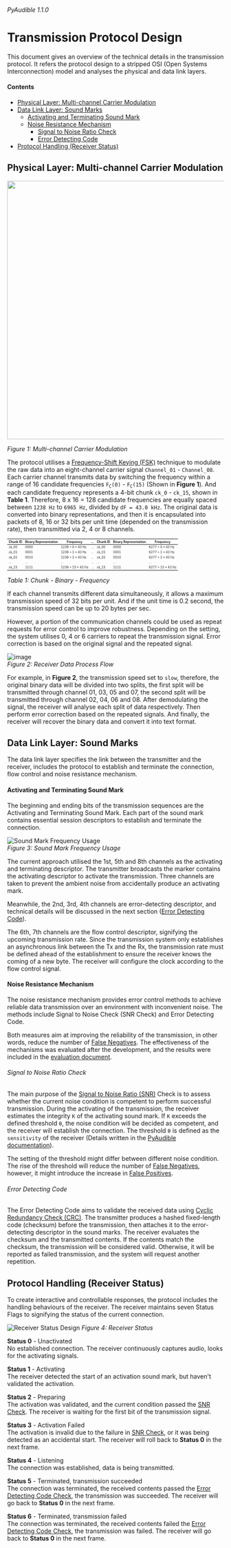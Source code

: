 ###### PyAudible 1.1.0
# Transmission Protocol Design
This document gives an overview of the technical details in the transmission protocol. It refers the protocol design to a stripped OSI (Open Systems Interconnection) model and analyses the physical and data link layers.  

#### Contents
 * [Physical Layer: Multi-channel Carrier Modulation](#physical-layer-multi-channel-carrier-modulation)
 * [Data Link Layer: Sound Marks](#data-link-layer-sound-marks)
   * [Activating and Terminating Sound Mark](#activating-and-terminating-sound-mark)
   * [Noise Resistance Mechanism](#noise-resistance-mechanism)
     * [Signal to Noise Ratio Check](#signal-to-noise-ratio-check)
     * [Error Detecting Code](#error-detecting-code)
 * [Protocol Handling (Receiver Status)](#protocol-handling-receiver-status)  


## Physical Layer: Multi-channel Carrier Modulation

<img src="Graphics/multi-channel_carrier.png" width="600">  

*Figure 1: Multi-channel Carrier Modulation*  

The protocol utilises a [Frequency-Shift Keying (FSK)](https://en.wikipedia.org/wiki/Frequency-shift_keying) technique to modulate the raw data into an eight-channel carrier signal `Channel_01` - `Channel_08`. Each carrier channel transmits data by switching the frequency within a range of 16 candidate frequencies <code>F<sub>C</sub>(0)</code> - <code>F<sub>C</sub>(15)</code> (Shown in **Figure 1**). And each candidate frequency represents a 4-bit chunk `ck_0` - `ck_15`, shown in **Table 1**. Therefore, 8 x 16 = 128 candidate frequencies are equally spaced between `1238 Hz` to `6965 Hz`, divided by `dF = 43.0 kHz`. The original data is converted into binary representations, and then it is encapsulated into packets of 8, 16 or 32 bits per unit time (depended on the transmission rate), then transmitted via 2, 4 or 8 channels.
<table style="font-size:7px">
    <thead>
        <tr>
            <th>Chunk ID</th>
            <th>Binary Representation</th>
            <th>Frequency</th>
            <th>...</th>
            <th>Chunk ID</th>
            <th>Binary Representation</th>
            <th>Frequency</th>
        </tr>
    </thead>
    <tbody>
        <tr>
            <td>ck_00</td>
            <td>0000</td>
            <td>1238 + 0 * 43 Hz</td>
            <td>...</td>
            <td>ck_00</td>
            <td>0000</td>
            <td>6277 + 0 * 43 Hz</td>
        </tr>
        <tr>
            <td>ck_01</td>
            <td>0001</td>
            <td>1238 + 1 * 43 Hz</td>
            <td>...</td>
            <td>ck_01</td>
            <td>0001</td>
            <td>6277 + 1 * 43 Hz</td>
        </tr>
        <tr>
            <td>ck_02</td>
            <td>0010</td>
            <td>1238 + 2 * 43 Hz</td>
            <td>...</td>
            <td>ck_02</td>
            <td>0010</td>
            <td>6277 + 2 * 43 Hz</td>
        </tr>
        <tr>
            <td>...</td>
            <td>...</td>
            <td>...</td>
            <td>...</td>
            <td>...</td>
            <td>...</td>
            <td>...</td>
        </tr>
        <tr>
            <td>ck_15</td>
            <td>1111</td>
            <td>1238 + 15 * 43 Hz</td>
            <td>...</td>
            <td>ck_15</td>
            <td>1111</td>
            <td>6277 + 15 * 43 Hz</td>
        </tr>
    </tbody>
</table>    

*Table 1: Chunk - Binary - Frequency*  

If each channel transmits different data simultaneously, it allows a maximum transmission speed of 32 bits per unit. And if the unit time is 0.2 second, the transmission speed can be up to 20 bytes per sec.   

However, a portion of the communication channels could be used as repeat requests for error control to improve robustness. Depending on the setting, the system utilises 0, 4 or 6 carriers to repeat the transmission signal. Error correction is based on the original signal and the repeated signal.   

![image](https://github.com/jasper-zheng/PyAudible/blob/main/documents/Graphics/infoboard-01.png?raw=true)   
*Figure 2: Receiver Data Process Flow*  

For example, in **Figure 2**, the transmission speed set to `slow`, therefore, the original binary data will be divided into two splits, the first split will be transmitted through channel 01, 03, 05 and 07, the second split will be transmitted through channel 02, 04, 06 and 08. After demodulating the signal, the receiver will analyse each split of data respectively. Then perform error correction based on the repeated signals. And finally, the receiver will recover the binary data and convert it into text format.    

## Data Link Layer: Sound Marks  
The data link layer specifies the link between the transmitter and the receiver, includes the protocol to establish and terminate the connection, flow control and noise resistance mechanism.   
#### Activating and Terminating Sound Mark
The beginning and ending bits of the transmission sequences are the Activating and Terminating Sound Mark. Each part of the sound mark contains essential session descriptors to establish and terminate the connection.  

![Sound Mark Frequency Usage](https://github.com/jasper-zheng/PyAudible/blob/main/documents/Graphics/infoboard-03.png?raw=true)  
*Figure 3: Sound Mark Frequency Usage*  

The current approach utilised the 1st, 5th and 8th channels as the activating and terminating descriptor. The transmitter broadcasts the marker contains the activating descriptor to activate the transmission. Three channels are taken to prevent the ambient noise from accidentally produce an activating mark.   

Meanwhile, the 2nd, 3rd, 4th channels are error-detecting descriptor, and technical details will be discussed in the next section ([Error Detecting Code](#error-detecting-code)).  


The 6th, 7th channels are the flow control descriptor, signifying the upcoming transmission rate. Since the transmission system only establishes an asynchronous link between the Tx and the Rx, the transmission rate must be defined ahead of the establishment to ensure the receiver knows the coming of a new byte. The receiver will configure the clock according to the flow control signal.  

#### Noise Resistance Mechanism  
The noise resistance mechanism provides error control methods to achieve reliable data transmission over an environment with inconvenient noise. The methods include Signal to Noise Check (SNR Check) and Error Detecting Code.  

Both measures aim at improving the reliability of the transmission, in other words, reduce the number of [False Negatives](http://methods.sagepub.com/reference/the-sage-encyclopedia-of-communication-research-methods/i5497.xml). The effectiveness of the mechanisms was evaluated after the development, and the results were included in the [evaluation document](#).  

###### Signal to Noise Ratio Check
The main purpose of the [Signal to Noise Ratio (SNR)](https://en.wikipedia.org/wiki/Signal-to-noise_ratio) Check is to assess whether the current noise condition is competent to perform successful transmission. During the activating of the transmission, the receiver estimates the integrity `K` of the activating sound mark. If `K` exceeds the defined threshold `θ`, the noise condition will be decided as competent, and the receiver will establish the connection. The threshold `θ` is defined as the `sensitivity` of the receiver (Details written in the [PyAudible documentation](#)).  

The setting of the threshold might differ between different noise condition. The rise of the threshold will reduce the number of [False Negatives](http://methods.sagepub.com/reference/the-sage-encyclopedia-of-communication-research-methods/i5497.xml), however, it might introduce the increase in [False Positives](https://methods.sagepub.com/Reference//the-sage-encyclopedia-of-communication-research-methods/i5517.xml).   

###### Error Detecting Code  
The Error Detecting Code aims to validate the received data using [Cyclic Redundancy Check (CRC)](https://en.wikipedia.org/wiki/Cyclic_redundancy_check). The transmitter produces a hashed fixed-length code (checksum) before the transmission, then attaches it to the error-detecting descriptor in the sound marks. The receiver evaluates the checksum and the transmitted contents. If the contents match the checksum, the transmission will be considered valid. Otherwise, it will be reported as failed transmission, and the system will request another repetition.   

## Protocol Handling (Receiver Status)
To create interactive and controllable responses, the protocol includes the handling behaviours of the receiver. The receiver maintains seven Status Flags to signifying the status of the current connection.   

![Receiver Status Design](https://github.com/jasper-zheng/PyAudible/blob/main/documents/Graphics/infoboard-02.png?raw=true)
*Figure 4: Receiver Status*  

**Status 0** - Unactivated  
No established connection. The receiver continuously captures audio, looks for the activating signals.  

**Status 1** - Activating  
The receiver detected the start of an activation sound mark, but haven't validated the activation.  

**Status 2** - Preparing  
The activation was validated, and the current condition passed the [SNR Check](#signal-to-noise-ratio-check). The receiver is waiting for the first bit of the transmission signal.  

**Status 3** - Activation Failed  
The activation is invalid due to the failure in [SNR Check](#signal-to-noise-ratio-check), or it was being detected as an accidental start. The receiver will roll back to **Status 0** in the next frame.  

**Status 4** - Listening  
The connection was established, data is being transmitted.  

**Status 5** - Terminated, transmission succeeded  
The connection was terminated, the received contents passed the [Error Detecting Code Check](#error-detecting-code), the transmission was succeeded. The receiver will go back to **Status 0** in the next frame.  

**Status 6** - Terminated, transmission failed  
The connection was terminated, the received contents failed the [Error Detecting Code Check](#error-detecting-code), the transmission was failed. The receiver will go back to **Status 0** in the next frame.  
